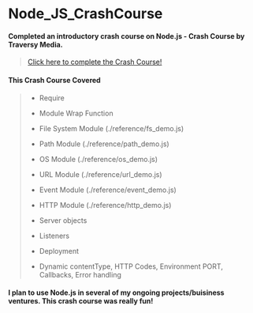 # Node_JS_CrashCourse
#### Completed an introductory crash course on Node.js - Crash Course by Traversy Media. 
> [Click here to complete the Crash Course!](https://youtu.be/fBNz5xF-Kx4)

#### This Crash Course Covered
> - Require
> - Module Wrap Function
> - File System Module (./reference/fs_demo.js)
> - Path Module (./reference/path_demo.js)
> - OS Module (./reference/os_demo.js)
> - URL Module (./reference/url_demo.js)
> - Event Module (./reference/event_demo.js)
> - HTTP Module (./reference/http_demo.js)
> 
> - Server objects
> - Listeners
> - Deployment
> - Dynamic contentType, HTTP Codes, Environment PORT, Callbacks, Error handling
> 
> 

#### I plan to use Node.js in several of my ongoing projects/buisiness ventures. This crash course was really fun!
